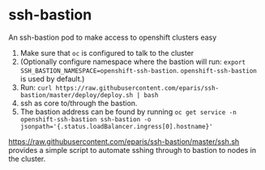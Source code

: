 # ssh-bastion
An ssh-bastion pod to make access to openshift clusters easy

1. Make sure that `oc` is configured to talk to the cluster
1. (Optionally configure namespace where the bastion will run: `export SSH_BASTION_NAMESPACE=openshift-ssh-bastion`.
   `openshift-ssh-bastion` is used by default.)
1. Run: `curl https://raw.githubusercontent.com/eparis/ssh-bastion/master/deploy/deploy.sh | bash`
1. ssh as core to/through the bastion.
1. The bastion address can be found by running `oc get service -n openshift-ssh-bastion ssh-bastion -o jsonpath='{.status.loadBalancer.ingress[0].hostname}'`

https://raw.githubusercontent.com/eparis/ssh-bastion/master/ssh.sh provides a simple script to automate sshing through to bastion to nodes in the cluster.
